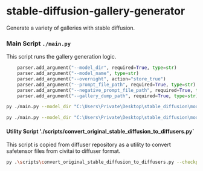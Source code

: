 # stable-diffusion-gallery-generator

Generate a variety of galleries with stable diffusion.

### Main Script `./main.py`

This script runs the gallery generation logic.

```python
    parser.add_argument("--model_dir", required=True, type=str)
    parser.add_argument("--model_name", type=str)
    parser.add_argument("--overnight", action="store_true")
    parser.add_argument("--prompt_file_path", required=True, type=str)
    parser.add_argument("--negative_prompt_file_path", required=True, type=str)
    parser.add_argument("--gallery_dump_path", required=True, type=str)
```

```bash
py ./main.py --model_dir "C:\Users\Private\Desktop\stable_diffusion\models" --model_name "h"  --prompt_file_path ".\config_private\prompt.txt" --negative_prompt_file_path ".\config_private\negative_prompt.txt" --gallery_dump_path "C:\Users\Private\Desktop\stable_diffusion\gallery"

py ./main.py --model_dir "C:\Users\Private\Desktop\stable_diffusion\models" --overnight --prompt_file_path ".\config_private\prompt_overnight.txt" --negative_prompt_file_path ".\config_private\negative_prompt.txt" --gallery_dump_path "C:\Users\Private\Desktop\stable_diffusion\gallery"
```

#### Utility Script './scripts/convert_original_stable_diffusion_to_diffusers.py`

This script is copied from diffuser repository as a utility to convert safetensor files from civitai to diffuser format.

```bash
py .\scripts\convert_original_stable_diffusion_to_diffusers.py --checkpoint_path "C:\Users\Private\Desktop\stable_diffusion\models\perfect.safetensors" --dump_path "C:\Users\Private\Desktop\stable_diffusion\models\perfect" --from_safetensors
```

